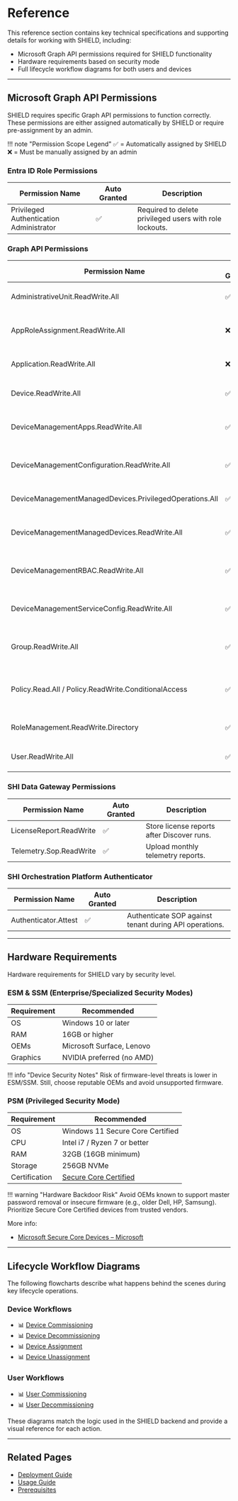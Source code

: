 # Reference

This reference section contains key technical specifications and supporting details for working with SHIELD, including:

- Microsoft Graph API permissions required for SHIELD functionality
- Hardware requirements based on security mode
- Full lifecycle workflow diagrams for both users and devices

---

## Microsoft Graph API Permissions

SHIELD requires specific Graph API permissions to function correctly. These permissions are either assigned automatically by SHIELD or require pre-assignment by an admin.

!!! note "Permission Scope Legend"
    ✅ = Automatically assigned by SHIELD
    ❌ = Must be manually assigned by an admin

### Entra ID Role Permissions

| Permission Name | Auto Granted | Description |
|-----------------|--------------|-------------|
| Privileged Authentication Administrator | ✅ | Required to delete privileged users with role lockouts. |

### Graph API Permissions

| Permission Name | Auto Granted | Description |
|-----------------|--------------|-------------|
| AdministrativeUnit.ReadWrite.All | ✅ | Manage restricted admin units. |
| AppRoleAssignment.ReadWrite.All | ❌ | Assign Managed Identity permissions. |
| Application.ReadWrite.All | ❌ | Create and maintain app registrations. |
| Device.ReadWrite.All | ✅ | Enumerate and tag Entra ID devices. |
| DeviceManagementApps.ReadWrite.All | ✅ | Configure Intune managed installer. |
| DeviceManagementConfiguration.ReadWrite.All | ✅ | Manage configuration profiles in Intune. |
| DeviceManagementManagedDevices.PrivilegedOperations.All | ✅ | Send Wipe commands to devices. |
| DeviceManagementManagedDevices.ReadWrite.All | ✅ | Remove old session hosts, list devices. |
| DeviceManagementRBAC.ReadWrite.All | ✅ | Manage scope tags and app config. |
| DeviceManagementServiceConfig.ReadWrite.All | ✅ | Read and manage Autopilot config. |
| Group.ReadWrite.All | ✅ | Manage security groups in Entra ID. |
| Policy.Read.All / Policy.ReadWrite.ConditionalAccess | ✅ | Enforce and manage Conditional Access policies. |
| RoleManagement.ReadWrite.Directory | ✅ | Assign roles to security groups. |
| User.ReadWrite.All | ✅ | Manage user lifecycle in Entra ID. |

### SHI Data Gateway Permissions

| Permission Name | Auto Granted | Description |
|-----------------|--------------|-------------|
| LicenseReport.ReadWrite | ✅ | Store license reports after Discover runs. |
| Telemetry.Sop.ReadWrite | ✅ | Upload monthly telemetry reports. |

### SHI Orchestration Platform Authenticator

| Permission Name | Auto Granted | Description |
|-----------------|--------------|-------------|
| Authenticator.Attest | ✅ | Authenticate SOP against tenant during API operations. |

---

## Hardware Requirements

Hardware requirements for SHIELD vary by security level.

### ESM & SSM (Enterprise/Specialized Security Modes)

| Requirement | Recommended |
|-------------|-------------|
| OS | Windows 10 or later |
| RAM | 16GB or higher |
| OEMs | Microsoft Surface, Lenovo |
| Graphics | NVIDIA preferred (no AMD) |

!!! info "Device Security Notes"
    Risk of firmware-level threats is lower in ESM/SSM. Still, choose reputable OEMs and avoid unsupported firmware.

### PSM (Privileged Security Mode)

| Requirement | Recommended |
|-------------|-------------|
| OS | Windows 11 Secure Core Certified |
| CPU | Intel i7 / Ryzen 7 or better |
| RAM | 32GB (16GB minimum) |
| Storage | 256GB NVMe |
| Certification | [Secure Core Certified](https://www.microsoft.com/en-us/windows/business/windows-11-secured-core-computers) |

!!! warning "Hardware Backdoor Risk"
    Avoid OEMs known to support master password removal or insecure firmware (e.g., older Dell, HP, Samsung). Prioritize Secure Core Certified devices from trusted vendors.

More info: 
- [Microsoft Secure Core Devices – Microsoft](https://www.microsoft.com/en-us/windows/business/devices?col=securedcorepc)

---

## Lifecycle Workflow Diagrams

The following flowcharts describe what happens behind the scenes during key lifecycle operations.

### Device Workflows

- 📊 [Device Commissioning](3-Defend/Reference/Diagrams/Device-Commission.md)
- 📊 [Device Decommissioning](3-Defend/Reference/Diagrams/Device-Decommission.md)
- 📊 [Device Assignment](3-Defend/Reference/Diagrams/Device-Assign.md)
- 📊 [Device Unassignment](3-Defend/Reference/Diagrams/Device-Unassign.md)

### User Workflows

- 📊 [User Commissioning](3-Defend/Reference/Diagrams/User-Commission.md)
- 📊 [User Decommissioning](3-Defend/Reference/Diagrams/User-Decommission.md)

These diagrams match the logic used in the SHIELD backend and provide a visual reference for each action.

---

## Related Pages

- [Deployment Guide](Deployment.md)
- [Usage Guide](Usage-Guide.md)
- [Prerequisites](Prerequisites.md)

